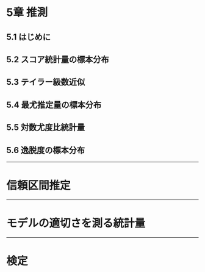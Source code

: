 # 5章 推測

## 5.1 はじめに

## 5.2 スコア統計量の標本分布

## 5.3 テイラー級数近似

## 5.4 最尤推定量の標本分布

## 5.5 対数尤度比統計量

## 5.6 逸脱度の標本分布



---
# 信頼区間推定



---
# モデルの適切さを測る統計量



---
# 検定